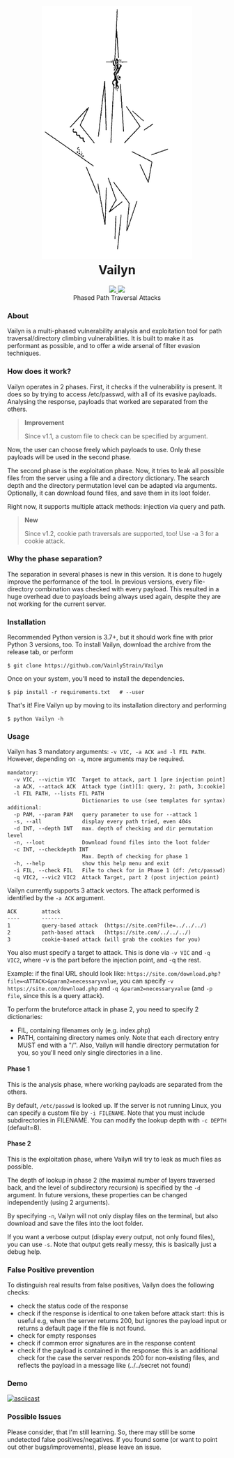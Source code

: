 <h1 align="center">
  <img src='misc/logo.png' height='580'></img><br>
  Vailyn
  <br>
</h1>

<p align="center">
  <a href="https://github.com/VainlyStrain/Vailyn/blob/master/Vailyn">
    <img src="https://img.shields.io/static/v1.svg?label=Version&message=1.4&color=lightgrey&style=flat-square"><!--&logo=dev.to&logoColor=white"-->
  </a>
  <a href="https://www.python.org/">
    <img src="https://img.shields.io/static/v1.svg?label=Python&message=3.7&color=lightgrey&style=flat-square&logo=python&logoColor=white">
  </a><br>
  Phased Path Traversal Attacks
</p>

### About

Vailyn is a multi-phased vulnerability analysis and exploitation tool for path traversal/directory climbing vulnerabilities. It is built to make it as performant as possible, and to offer a wide arsenal of filter evasion techniques.

### How does it work?

Vailyn operates in 2 phases. First, it checks if the vulnerability is present. It does so by trying to access /etc/passwd, with all of its evasive payloads. Analysing the response, payloads that worked are separated from the others.

> __Improvement__
>
> Since v1.1, a custom file to check can be specified by argument.

Now, the user can choose freely which payloads to use. Only these payloads will be used in the second phase.

The second phase is the exploitation phase. Now, it tries to leak all possible files from the server using a file and a directory dictionary. The search depth and the directory permutation level can be adapted via arguments. Optionally, it can download found files, and save them in its loot folder.

Right now, it supports multiple attack methods: injection via query and path.

> __New__
>
> Since v1.2, cookie path traversals are supported, too! Use -a 3 for a cookie attack.

### Why the phase separation?

The separation in several phases is new in this version. It is done to hugely improve the performance of the tool. In previous versions, every file-directory combination was checked with every payload. This resulted in a huge overhead due to payloads being always used again, despite they are not working for the current server.

### Installation

Recommended Python version is 3.7+, but it should work fine with prior Python 3 versions, too. To install Vailyn, download the archive from the release tab, or perform

```
$ git clone https://github.com/VainlyStrain/Vailyn
```

Once on your system, you'll need to install the dependencies.

```
$ pip install -r requirements.txt   # --user
```

That's it! Fire Vailyn up by moving to its installation directory and performing

```
$ python Vailyn -h
```

### Usage

Vailyn has 3 mandatory arguments: `-v VIC, -a ACK and -l FIL PATH`. However, depending on `-a`, more arguments may be required.

```
mandatory:
  -v VIC, --victim VIC  Target to attack, part 1 [pre injection point]
  -a ACK, --attack ACK  Attack type (int)[1: query, 2: path, 3:cookie]
  -l FIL PATH, --lists FIL PATH      
                        Dictionaries to use (see templates for syntax)
additional:
  -p PAM, --param PAM   query parameter to use for --attack 1
  -s, --all             display every path tried, even 404s
  -d INT, --depth INT   max. depth of checking and dir permutation level
  -n, --loot            Download found files into the loot folder
  -c INT, --checkdepth INT
                        Max. Depth of checking for phase 1
  -h, --help            show this help menu and exit
  -i FIL, --check FIL   File to check for in Phase 1 (df: /etc/passwd)
  -q VIC2, --vic2 VIC2  Attack Target, part 2 (post injection point)

```

Vailyn currently supports 3 attack vectors. The attack performed is identified by the `-a ACK` argument.

```
ACK        attack
----       -------
1          query-based attack  (https://site.com?file=../../../)
2          path-based attack   (https://site.com/../../../)
3          cookie-based attack (will grab the cookies for you)
```

You also must specify a target to attack. This is done via `-v VIC` and `-q VIC2`, where -v is the part before the injection point, and -q the rest.

Example: if the final URL should look like: `https://site.com/download.php?file=<ATTACK>&param2=necessaryvalue`, you can specify `-v https://site.com/download.php` and `-q &param2=necessaryvalue` (and `-p file`, since this is a query attack).

To perform the bruteforce attack in phase 2, you need to specify 2 dictionaries:
* FIL, containing filenames only (e.g. index.php)
* PATH, containing directory names only. Note that each directory entry MUST end with a "/". Also, Vailyn will handle directory permutation for you, so you'll need only single directories in a line.

#### Phase 1

This is the analysis phase, where working payloads are separated from the others.

By default, `/etc/passwd` is looked up. If the server is not running Linux, you can specify a custom file by `-i FILENAME`. Note that you must include subdirectories in FILENAME.
You can modify the lookup depth with `-c DEPTH` (default=8).

#### Phase 2

This is the exploitation phase, where Vailyn will try to leak as much files as possible.

The depth of lookup in phase 2 (the maximal number of layers traversed back, and the level of subdirectory recursion) is specified by the `-d` argument. In future versions, these properties can be changed independently (using 2 arguments).

By specifying `-n`, Vailyn will not only display files on the terminal, but also download and save the files into the loot folder.

If you want a verbose output (display every output, not only found files), you can use `-s`. Note that output gets really messy, this is basically just a debug help.

### False Positive prevention

To distinguish real results from false positives, Vailyn does the following checks:
* check the status code of the response
* check if the response is identical to one taken before attack start: this is useful e.g, when the server returns 200, but ignores the payload input or returns a default page if the file is not found.
* check for empty responses
* check if common error signatures are in the response content
* check if the payload is contained in the response: this is an additional check for the case the server responds 200 for non-existing files, and reflects the payload in a message like (../../secret not found)

### Demo

[![asciicast](https://asciinema.org/a/346020.svg)](https://asciinema.org/a/346020)

### Possible Issues

Please consider, that I'm still learning. So, there may still be some undetected false positives/negatives. If you found some (or want to point out other bugs/improvements), please leave an issue.
